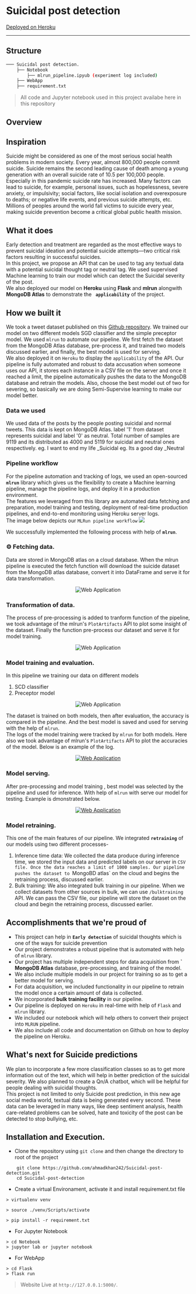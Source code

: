 # Suicidal post detection
[Deployed on Heroku](https://spdetection.herokuapp.com/)
*** 
## Structure
``` bash
─── Suicidal post detection.  
    ├── Notebook  
        ├── mlrun_pipeline.ipyub (experiment log included)
    ├── WebApp  
    ├── requirement.txt  
```
> All code and Jupyter notebook used in this project availabe here in this repository
## Overview 
## Inspiration
Suicide might be considered as one of the most serious social health problems in modern society. Every year, almost 800,000 people commit suicide. Suicide remains the second leading cause of death among a young generation with an overall suicide rate of 10.5 per 100,000 people. Especially in this pandemic suicide rate has increased. Many factors can lead to suicide, for example, personal issues, such as hopelessness, severe anxiety, or impulsivity; social factors, like social isolation and overexposure to deaths; or negative life events, and previous suicide attempts, etc. Millions of peoples around the world fall victims to suicide every year, making suicide prevention become a critical global public health mission.

## What it does
Early detection and treatment are regarded as the most effective ways to prevent suicidal ideation and potential suicide attempts—two critical risk factors resulting in successful suicides.   
In this project, we propose an API that can be used to tag any textual data with a potential suicidal thought tag or neutral tag. 
We used supervised Machine learning to train our model which can detect the Suicidal severity of the post.  
We also deployed our model on **Heroku** using **Flask** and **mlrun** alongwith **MongoDB Atlas** to demonstrate the **` applicability`** of the project.

## How we built it
We took a tweet dataset published on this  [Github repository](https://github.com/AminuIsrael/Predicting-Suicide-Ideation). We trained our model on two different models SGD classifier and the simple preceptor model. 
We used `mlrun` to automate our pipeline. We first fetch the dataset from the MongoDB Atlas database, pre-process it, and trained two models discussed earlier, and finally, the best model is used for serving.   
We also deployed it on `Heroku` to display the `applicability` of the API. Our pipeline is fully automated and robust to data accusation when someone uses our API, it stores each instance in a CSV file on the server and once it reached a limit, the pipeline automatically pushes the data to the MongoDB database and retrain the models. Also, choose the best model out of two for severing, so basically we are doing Semi-Supervise learning to make our model better.
### Data we used
We used data of the posts by the people posting suicidal and normal tweets. This data is kept on MongoDB Atlas. label '1' from dataset represents suicidal and label '0' as neutral. Total number of samples are 9119 and its distributed as 4000 and 5119 for suicidal and neutral ones respectively.
eg. I want to end my life _Suicidal
eg. Its a good day _Neutral

### Pipeline workflow
For the pipeline automation and tracking of logs, we used an open-sourced **`mlrun`** library which gives us the flexibility to create a Machine learning pipeline, manage the pipeline logs, and deploy it in a production environment.   
The features we leveraged from this library are automated data fetching and preparation, model training and testing, deployment of real-time production pipelines, and end-to-end monitoring using Heroku server logs.  
The image below depicts our `MLRun pipeline workflow`
![](https://github.com/ahmadkhan242/Suicidal-post-detection/blob/main/images/WorkFlow.png)
<!-- <p align="center">
<img src="https://github.com/ahmadkhan242/Suicidal-post-detection/blob/main/images/WorkFlow.png" style="width: auto; max-width: 100%; height: auto" title="Web Application" />
</p>  -->

We successfully implemented the following process with help of **`mlrun`**.  
### ⚙️ Fetching data.   
Data are stored in MongoDB atlas on a cloud database. When the mlrun pipeline is executed the fetch function will download the suicide dataset from the MongoDB atlas database, convert it into DataFrame and serve it for data transformation.  
    <p align="center"><img src="https://github.com/ahmadkhan242/Suicidal-post-detection/blob/main/images/fetchData.png" style="width: auto; max-width: 100%; height: auto" title="Web Application" />
</p> 

### Transformation of data.  
The process of pre-processing is added to tranform function of the pipeline, we took advantage of the mlrun's `PlotArtifacts` API to plot some insight of the dataset. Finally the function pre-process our dataset and serve it for model training. 
<p align="center"><img src="https://github.com/ahmadkhan242/Suicidal-post-detection/blob/main/images/transformData.png" style="width: auto; max-width: 100%; height: auto" title="Web Application" />
</p> 

### Model training and evaluation.
In this pipeline we training our data on different models
1. SCD classifier
2. Preceptor model
  <p align="center"><img src="https://github.com/ahmadkhan242/Suicidal-post-detection/blob/main/images/modelFlow.png" style="width: auto; max-width: 100%; height: auto" title="Web Application" />
</p> 

The dataset is trained on both models, then after evaluation, the accuracy is compared in the pipeline. And the best model is saved and used for serving with the help of `mlrun`.  
The logs of the model training were tracked by `mlrun` for both models. Here also we took advantage of mlrun's `PlotArtifacts` API to plot the accuracies of the model. Below is an example of the log.  

   <p align="center">
 <a href="https://imdbmovienew.herokuapp.com/"><img src="https://github.com/ahmadkhan242/Suicidal-post-detection/blob/main/images/training.png" style="width: auto; max-width: 100%; height: auto" title="Web Application" /></a>
</p> 

### Model serving.  
After pre-processing and model training , best model was selected by the pipeline and used for inference. With help of `mlrun` with serve our model for testing. Example is dmonstrated below.
<p align="center">
 <a href="https://imdbmovienew.herokuapp.com/"><img src="https://github.com/ahmadkhan242/Suicidal-post-detection/blob/main/images/serving.png" style="width: auto; max-width: 100%; height: auto" title="Web Application" /></a>
    
### Model retraining.  
This one of the main features of our pipeline. We integrated **`retraining`** of our models using two different processes-
1. Inference time data: We collected the data produce during inference time, we stored the input data and predicted labels on our server in `CSV file. Once the data reaches a limit of 1000 samples. Our pipeline pushes the dataset to `MongoBD atlas` on the cloud and begins the retraining process, discussed earlier.
2. Bulk training: We also integrated bulk training in our pipeline. When we collect datasets from other sources in bulk, we can use `/bulktraining` API. We can pass the CSV file, our pipeline will store the dataset on the cloud and begin the retraining process, discussed earlier.
    
## Accomplishments that we're proud of
* This project can help in **`Early detection`** of suicidal thoughts which is one of the ways for suicide prevention
* Our project demonstrates a robust pipeline that is automated with help of `mlrun` library.
* Our project has multiple independent steps for data acquisition from **` MongoDB Atlas** database, pre-processing, and training of the model.
* We also include multiple models in our project for training so as to get a better model for serving.
* For data acquisition, we included functionality in our pipeline to retrain the model once a certain amount of data is collected.
* We incorporated **bulk training facility** in our pipeline.
* Our pipeline is deployed on `Heroku` in real-time with help of `Flask` and `mlrun` library.
* We included our notebook which will help others to convert their project into `MLRUN` pipeline.
* We also include all code and documentation on Github on how to deploy the pipeline on Heroku.

## What's next for Suicide predictions 
We plan to incorporate a few more classification classes so as to get more information out of the text, which will help in better prediction of the suicidal severity. We also planned to create a Qn/A chatbot, which will be helpful for people dealing with suicidal thoughts.    
This project is not limited to only Suicide post prediction, in this new age social media world, textual data is being generated every second. These data can be leveraged in many ways, like deep sentiment analysis, health care-related problems can be solved, hate and toxicity of the post can be detected to stop bullying, etc. 
## Installation and Execution.
- Clone the repository using `git clone` and then change the directory to root of the project
``` 
    git clone https://github.com/ahmadkhan242/Suicidal-post-detection.git
    cd Suicidal-post-detection
```
- Create a virtual Environament, activate it and install requirement.txt file
```
> virtualenv venv

> source ./venv/Scripts/activate 

> pip install -r requirement.txt
```
- For Jupyter Notebook
```
> cd Notebook
> jupyter lab or jupyter notebook
```
- For WebApp
```
> cd Flask
> flask run
```
> Website Live at `http://127.0.0.1:5000/`.  
